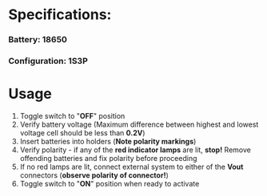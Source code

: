 # Specifications:
### Battery: 18650 
### Configuration: 1S3P

# Usage
1. Toggle switch to "<b>OFF</b>" position
2. Verify battery voltage (Maximum difference between highest and lowest voltage cell should be less than <b>0.2V</b>)
3. Insert batteries into holders (<b>Note polarity markings</b>)
4. Verify polarity - if any of the <b>red indicator lamps</b> are lit, <b>stop!</b> Remove offending batteries and fix polarity before proceeding
5. If no red lamps are lit, connect external system to either of the <b>Vout</b> connectors (<b>observe polarity of connector!</b>)
6. Toggle switch to "<b>ON</b>" position when ready to activate 
